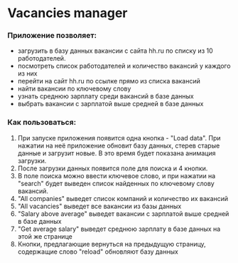 <h1>Vacancies manager</h1>
<h3>Приложение позволяет:</h3>
<ul>
<li>загрузить в базу данных вакансии с сайта hh.ru по списку из 10 работодателей.</li>
<li>посмотреть список работодателей и количество вакансий у каждого из них</li>
<li>перейти на сайт hh.ru по ссылке прямо из списка вакансий</li>
<li>найти вакансии по ключевому слову</li>
<li>узнать среднюю зарплату среди вакансий в базе данных</li>
<li>выбрать вакансии с зарплатой выше средней в базе данных</li>
</ul>

<h3>Как пользоваться:</h3>
<ol>
<li>При запуске приложения появится одна кнопка - "Load data". При нажатии на неё приложение обновит базу данных, 
стерев старые данные и загрузит новые. В это время будет показана анимация загрузки.</li>
<li>После загрузки данных появится поле для поиска и 4 кнопки.</li>
<li>В поле поиска можно ввести ключевое слово, 
и при нажатии на "search" будет выведен список найденных по ключевому слову вакансий.</li>
<li>"All companies" выведет список компаний и количество их вакансий</li>
<li>"All vacancies" выведет все вакансии из базы данных</li>
<li>"Salary above average" выведет вакансии с зарплатой выше средней в базе данных</li>
<li>"Get average salary" выведет среднюю зарплату в базе данных на этой же странице</li>
<li>Кнопки, предлагающие вернуться на предыдущую страницу, содержащие слово "reload" обновляют базу данных</li>
</ol>
